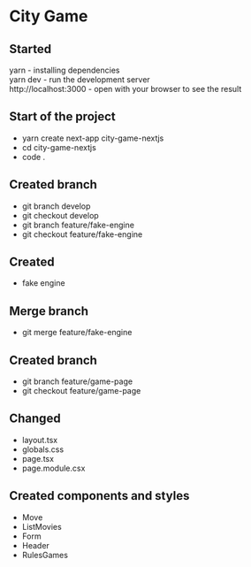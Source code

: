 # City Game   

## Started

yarn                  - installing dependencies    
yarn dev              - run the development server    
http://localhost:3000 - open with your browser to see the result    

## Start of the project

- yarn create next-app city-game-nextjs
- cd city-game-nextjs
- code .

## Created branch

- git branch develop
- git checkout develop
- git branch feature/fake-engine
- git checkout feature/fake-engine

## Created

- fake engine

## Merge branch

- git merge feature/fake-engine

## Created branch

- git branch feature/game-page
- git checkout feature/game-page

## Changed

- layout.tsx
- globals.css
- page.tsx
- page.module.csx

## Created components and styles

- Move
- ListMovies
- Form
- Header
- RulesGames